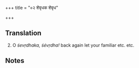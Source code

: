 +++
title = "०२ शेवृधक शेवृध"

+++
## Translation
2. O *śevṛdhaka, śévṛdha!* back again let your familiar etc. etc.

## Notes

